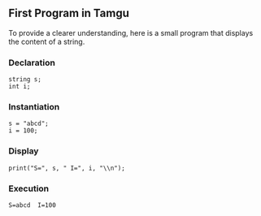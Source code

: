 ## First Program in Tamgu

To provide a clearer understanding, here is a small program that displays the content of a string.

### Declaration
```tamgu
string s;
int i;
```

### Instantiation
```tamgu
s = "abcd";
i = 100;
```

### Display
```tamgu
print("S=", s, " I=", i, "\\n");
```

### Execution
```
S=abcd  I=100
```